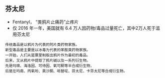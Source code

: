 <!-- 
title: 芬太尼
from: news
create: 2018-12-13
tags: news,medicine
-->

## 芬太尼 

- Fentanyl， “类鸦片止痛药”止疼片
- 仅 2016 年一年，美国就有 6.4 万人因药物/毒品过量死亡，其中2万人死于滥用芬太尼

```
传统毒品是以鸦片为代表的阿片类药物家族。
新型毒品是主要是以冰毒为代表的苯胺类药物家族。
一开始，人们从罂粟里制取出鸦片作为最初的毒品。
后来，又从鸦片中提取了鸦片碱以及一系列衍生物。
先是吗啡、海洛因、可待因、氧可酮等半合成衍生物，
后是左吗南、丙氧吩、美沙酮、哌替啶、芬太尼、卡芬太尼等合成衍生物。
```
